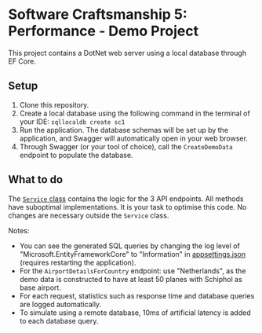 # Software Craftsmanship 5: Performance - Demo Project

This project contains a DotNet web server using a local database through EF Core.

## Setup

1. Clone this repository.
2. Create a local database using the following command in the terminal of your IDE: `sqllocaldb create sc1`
3. Run the application. The database schemas will be set up by the application, and Swagger will automatically open in your web browser.
4. Through Swagger (or your tool of choice), call the `CreateDemoData` endpoint to populate the database.

## What to do

The [`Service` class](SCDemo/Service.cs) contains the logic for the 3 API endpoints.
All methods have suboptimal implementations.
It is your task to optimise this code.
No changes are necessary outside the `Service` class.

Notes:
- You can see the generated SQL queries by changing the log level of "Microsoft.EntityFrameworkCore" to "Information" in [appsettings.json](SCDemo/appsettings.json) (requires restarting the application).
- For the `AirportDetailsForCountry` endpoint: use "Netherlands", as the demo data is constructed to have at least 50 planes with Schiphol as base airport.
- For each request, statistics such as response time and database queries are logged automatically.
- To simulate using a remote database, 10ms of artificial latency is added to each database query.

